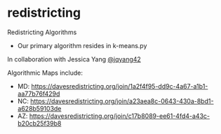 # redistricting

Redistricting Algorithms

- Our primary algorithm resides in k-means.py 

In collaboration with Jessica Yang [@jqyang42](https://github.com/jqyang42)


Algorithmic Maps include:
- MD: https://davesredistricting.org/join/1a2f4f95-dd9c-4a67-a1b1-aa77b76f429d
- NC: https://davesredistricting.org/join/a23aea8c-0643-430a-8bd1-a628b59103de
- AZ: https://davesredistricting.org/join/c17b8089-ee61-4fd4-a43c-b20cb25f39b8
